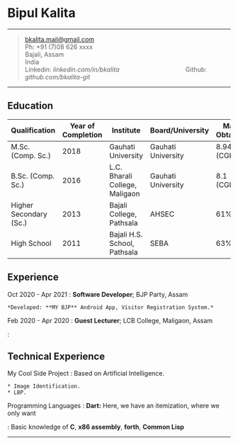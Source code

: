 <!---
# hello world!
![profile pic](https://images.pexels.com/photos/771742/pexels-photo-771742.jpeg?auto=compress&cs=tinysrgb&dpr=1&w=500)

Languages |Built-in Features|
----------|-----------------|
C++|AOT<br>Object Oriented<br>Statically typed<br>Type casting<br>Manual memory management<br>Pointer<br>Recursion Function<br>Multi threading concurrency<br>Polymorphism<br>Inheritance<br>Abstract Class
C|AOT<br>Procedural<br>Statically types<br>Manual memory management
golang|AOT<br>Procedural<br>Statically typed<br>Type safe<br>channel<br>optional type unsafe package<br>Type casting<br>Type can implement Methods<br>interfaces<br>Multi tasking concurrency using go routines
dart|AOT<br>JIT<br>Object Oriented<br>Garbage collected<br>Type safe<br>Optional dynamically typed<br>Asynchronous support




multi tasking concurrency   = doing multiple work by single resource<br>
multi threading concurrency = doing single work by multiple resource<br>
type safe= compiler can check whether you're using the right types. eg: printf("%s",42); will crash in C lang

[my cv](./cv.md)
-->
Bipul Kalita
============

---

> <bkalita.mail@gmail.com> \
>Ph: +91 (7)08 626 xxxx \
>Bajali, Assam \
>India \
>Linkedin: *linkedin.com/in/bkalita* &nbsp;&nbsp;&nbsp;&nbsp;&nbsp;&nbsp;&nbsp;&nbsp;&nbsp;&nbsp;&nbsp;&nbsp;&nbsp;&nbsp;&nbsp;&nbsp;&nbsp;&nbsp;&nbsp;&nbsp;&nbsp;&nbsp;&nbsp;&nbsp;&nbsp;&nbsp;&nbsp;&nbsp;&nbsp;&nbsp;&nbsp;&nbsp;&nbsp;&nbsp;&nbsp;&nbsp; Github: *github.com/bkalita-git*

----

Education
---------

| **Qualification** | **Year of Completion** | **Institute** | **Board/University** | **Mark Obtained** |
| ------------- | ----------- | ------------------- | ---------------- | ------------- |
| M.Sc. (Comp. Sc.) | 2018 | Gauhati University | Gauhati University | 8.94 (CGPA) |
| B.Sc. (Comp. Sc.) | 2016 | L.C. Bharali College,<br>Maligaon | Gauhati University | 8.1 (CGPA) |
| Higher Secondary (Sc.) | 2013 | Bajali College,<br>Pathsala | AHSEC | 61% |
| High School | 2011 | Bajali H.S. School,<br>Pathsala | SEBA|63%|

Experience
----------

Oct 2020 - Apr 2021
:   **Software Developer**; BJP Party, Assam

    *Developed: **MY BJP** Android App, Visitor Registration System.*

Feb 2020 - Apr 2020
:	**Guest Lecturer**; LCB College, Maligaon, Assam

:   &nbsp;&nbsp;

Technical Experience
--------------------

My Cool Side Project
:   Based on Artificial Intelligence.

    * Image Identification.
    * LBP.

Programming Languages
:   **Dart:** Here, we have an itemization, where we only want

:   Basic knowledge of **C**, **x86 assembly**, **forth**, **Common Lisp**

---
